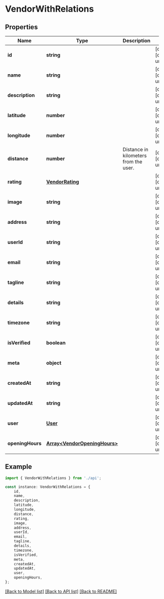 # VendorWithRelations


## Properties

Name | Type | Description | Notes
------------ | ------------- | ------------- | -------------
**id** | **string** |  | [optional] [default to undefined]
**name** | **string** |  | [optional] [default to undefined]
**description** | **string** |  | [optional] [default to undefined]
**latitude** | **number** |  | [optional] [default to undefined]
**longitude** | **number** |  | [optional] [default to undefined]
**distance** | **number** | Distance in kilometers from the user. | [optional] [default to undefined]
**rating** | [**VendorRating**](VendorRating.md) |  | [optional] [default to undefined]
**image** | **string** |  | [optional] [default to undefined]
**address** | **string** |  | [optional] [default to undefined]
**userId** | **string** |  | [optional] [default to undefined]
**email** | **string** |  | [optional] [default to undefined]
**tagline** | **string** |  | [optional] [default to undefined]
**details** | **string** |  | [optional] [default to undefined]
**timezone** | **string** |  | [optional] [default to undefined]
**isVerified** | **boolean** |  | [optional] [default to undefined]
**meta** | **object** |  | [optional] [default to undefined]
**createdAt** | **string** |  | [optional] [default to undefined]
**updatedAt** | **string** |  | [optional] [default to undefined]
**user** | [**User**](User.md) |  | [optional] [default to undefined]
**openingHours** | [**Array&lt;VendorOpeningHours&gt;**](VendorOpeningHours.md) |  | [optional] [default to undefined]

## Example

```typescript
import { VendorWithRelations } from './api';

const instance: VendorWithRelations = {
    id,
    name,
    description,
    latitude,
    longitude,
    distance,
    rating,
    image,
    address,
    userId,
    email,
    tagline,
    details,
    timezone,
    isVerified,
    meta,
    createdAt,
    updatedAt,
    user,
    openingHours,
};
```

[[Back to Model list]](../README.md#documentation-for-models) [[Back to API list]](../README.md#documentation-for-api-endpoints) [[Back to README]](../README.md)
